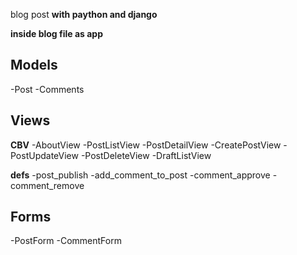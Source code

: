 blog post
<b>with paython and django</b>

<b>inside blog file as app </b>

<h2>Models</h2> 
-Post
-Comments

<h2>Views</h2> 

<b>CBV</b>
-AboutView
-PostListView
-PostDetailView
-CreatePostView
-PostUpdateView
-PostDeleteView
-DraftListView

<b>defs</b>
-post_publish
-add_comment_to_post
-comment_approve
-comment_remove


<h2>Forms</h2> 

-PostForm
-CommentForm
